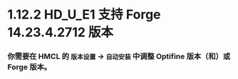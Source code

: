 # 1.12.2 HD_U_E1 支持 Forge 14.23.4.2712 版本

### 你需要在 HMCL 的 `版本设置` -> `自动安装` 中调整 Optifine 版本（和）或 Forge 版本。
